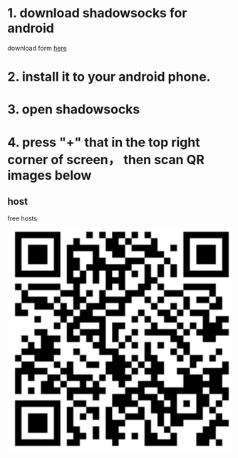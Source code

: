 # 1. download shadowsocks for android
download form [here](https://github.com/shadowsocks/shadowsocks-android/releases)

# 2. install it to your android phone.

# 3. open shadowsocks

# 4. press "+" that in the top right corner of screen， then scan QR images below

## host
free hosts

![HonKong server](./imgs/qr1.png)
